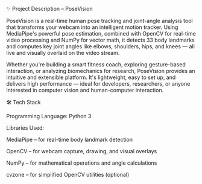 ✨ Project Description – PoseVision


PoseVision is a real-time human pose tracking and joint-angle analysis tool that transforms your webcam into an intelligent motion tracker. Using MediaPipe's powerful pose estimation, combined with OpenCV for real-time video processing and NumPy for vector math, it detects 33 body landmarks and computes key joint angles like elbows, shoulders, hips, and knees — all live and visually overlaid on the video stream.

Whether you're building a smart fitness coach, exploring gesture-based interaction, or analyzing biomechanics for research, PoseVision provides an intuitive and extensible platform. It's lightweight, easy to set up, and delivers high performance — ideal for developers, researchers, or anyone interested in computer vision and human-computer interaction.

🛠️ Tech Stack

Programming Language: Python 3

Libraries Used:

MediaPipe – for real-time body landmark detection

OpenCV – for webcam capture, drawing, and visual overlays

NumPy – for mathematical operations and angle calculations

cvzone – for simplified OpenCV utilities (optional)
